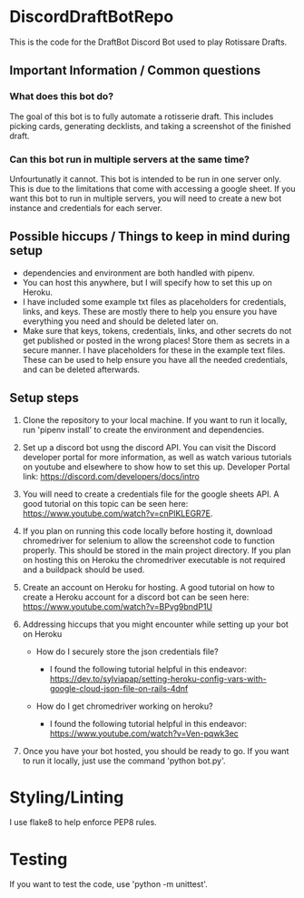 # DiscordDraftBotRepo

This is the code for the DraftBot Discord Bot used to play Rotissare Drafts.

## Important Information / Common questions

### What does this bot do?

   The goal of this bot is to fully automate a rotisserie draft. This includes
   picking cards, generating decklists, and taking a screenshot of the finished
   draft.

### Can this bot run in multiple servers at the same time?
   Unfourtunatly it cannot. This bot is intended to be run in one server only. This is due to the limitations that come with accessing a google sheet. If you want this bot to run in multiple servers, you will need to create a new bot instance and credentials for each server.
   
## Possible hiccups / Things to keep in mind during setup

- dependencies and environment are both handled with pipenv.
- You can host this anywhere, but I will specify how to set this up on Heroku.
- I have included some example txt files as placeholders for credentials, links, and keys. These are mostly there to help you ensure you have everything you need and should be deleted later on.
- Make sure that keys, tokens, credentials, links, and other secrets do not get published or posted in the wrong places! Store them as secrets in a secure manner. I have placeholders for these in the example text files. These can be used to help ensure you have all the needed credentials, and can be deleted afterwards.

## Setup steps

1. Clone the repository to your local machine. If you want to run it locally, run 'pipenv install' to create the environment and dependencies.

2. Set up a discord bot usng the discord API. You can visit the Discord developer portal for more information, as well as watch various tutorials on youtube and elsewhere to show how to set this up. Developer Portal link: https://discord.com/developers/docs/intro
   
3. You will need to create a credentials file for the google sheets API. A good tutorial on this topic can be seen here: https://www.youtube.com/watch?v=cnPlKLEGR7E. 
    
4. If you plan on running this code locally before hosting it, download chromedriver for selenium to allow the screenshot code to function properly. This should be stored in the main project directory. If you plan on hosting this on Heroku the chromedriver executable is not required and a buildpack should be used.

5. Create an account on Heroku for hosting. A good tutorial on how to create a Heroku account for a discord bot can be seen here: https://www.youtube.com/watch?v=BPvg9bndP1U 

6. Addressing hiccups that you might encounter while setting up your bot on Heroku

   - How do I securely store the json credentials file? 
      - I found the following tutorial helpful in this endeavor: https://dev.to/sylviapap/setting-heroku-config-vars-with-google-cloud-json-file-on-rails-4dnf 

   - How do I get chromedriver working on heroku?
      - I found the following tutorial helpful in this endeavor: https://www.youtube.com/watch?v=Ven-pqwk3ec

7. Once you have your bot hosted, you should be ready to go. If you want to run it locally, just use the command 'python bot.py'.

# Styling/Linting

I use flake8 to help enforce PEP8 rules.

# Testing

If you want to test the code, use 'python -m unittest'.
